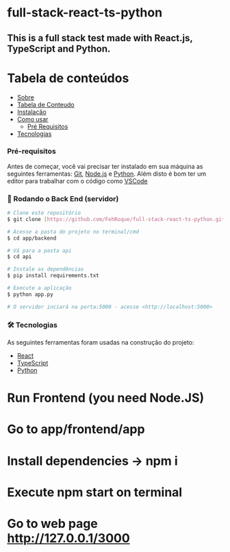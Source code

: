 # full-stack-react-ts-python
## This is a full stack test made with React.js, TypeScript and Python.

Tabela de conteúdos
===================

<!--ts-->
  * [Sobre](#Sobre)
  * [Tabela de Conteudo](#tabela-de-conteudo)
  * [Instalação](#instalacao)
  * [Como usar](#como-usar)
    * [Pré Requisitos](#pré-requisitos)
  * [Tecnologias](#tecnologias)
<!--te-->

### Pré-requisitos

Antes de começar, você vai precisar ter instalado em sua máquina as seguintes ferramentas:
[Git](https://git-scm.com), [Node.js](https://nodejs.org/en/) e [Python](https://www.python.org/). 
Além disto é bom ter um editor para trabalhar com o código como [VSCode](https://code.visualstudio.com/)

### 🎲 Rodando o Back End (servidor)

```bash
# Clone este repositório
$ git clone [https://github.com/FehRoque/full-stack-react-ts-python.git]

# Acesse a pasta do projeto no terminal/cmd
$ cd app/backend

# Vá para a pasta api
$ cd api

# Instale as dependências
$ pip install requirements.txt

# Execute a aplicação
$ python app.py

# O servidor inciará na porta:5000 - acesse <http://localhost:5000>
```


### 🛠 Tecnologias

As seguintes ferramentas foram usadas na construção do projeto:

- [React](https://pt-br.reactjs.org/)
- [TypeScript](https://www.typescriptlang.org/)
- [Python](https://www.python.org/)

# Run Frontend (you need Node.JS)
# Go to app/frontend/app
# Install dependencies -> npm i 
# Execute npm start on terminal 
# Go to web page http://127.0.0.1/3000

